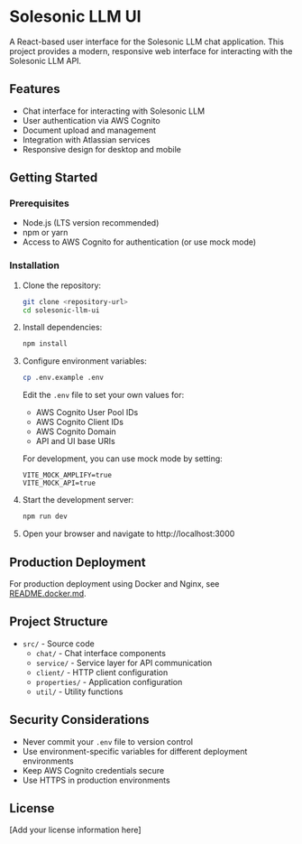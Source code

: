 # Solesonic LLM UI

A React-based user interface for the Solesonic LLM chat application. This project provides a modern, responsive web interface for interacting with the Solesonic LLM API.

## Features

- Chat interface for interacting with Solesonic LLM
- User authentication via AWS Cognito
- Document upload and management
- Integration with Atlassian services
- Responsive design for desktop and mobile

## Getting Started

### Prerequisites

- Node.js (LTS version recommended)
- npm or yarn
- Access to AWS Cognito for authentication (or use mock mode)

### Installation

1. Clone the repository:
   ```bash
   git clone <repository-url>
   cd solesonic-llm-ui
   ```

2. Install dependencies:
   ```bash
   npm install
   ```

3. Configure environment variables:
   ```bash
   cp .env.example .env
   ```
   
   Edit the `.env` file to set your own values for:
   - AWS Cognito User Pool IDs
   - AWS Cognito Client IDs
   - AWS Cognito Domain
   - API and UI base URIs
   
   For development, you can use mock mode by setting:
   ```
   VITE_MOCK_AMPLIFY=true
   VITE_MOCK_API=true
   ```

4. Start the development server:
   ```bash
   npm run dev
   ```

5. Open your browser and navigate to http://localhost:3000

## Production Deployment

For production deployment using Docker and Nginx, see [README.docker.md](README.docker.md).

## Project Structure

- `src/` - Source code
  - `chat/` - Chat interface components
  - `service/` - Service layer for API communication
  - `client/` - HTTP client configuration
  - `properties/` - Application configuration
  - `util/` - Utility functions

## Security Considerations

- Never commit your `.env` file to version control
- Use environment-specific variables for different deployment environments
- Keep AWS Cognito credentials secure
- Use HTTPS in production environments

## License

[Add your license information here]
